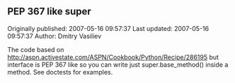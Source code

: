 ## PEP 367 like super

Originally published: 2007-05-16 09:57:37
Last updated: 2007-05-16 09:57:37
Author: Dmitry Vasiliev

The code based on http://aspn.activestate.com/ASPN/Cookbook/Python/Recipe/286195 but interface is PEP 367 like so you can write just super.base_method() inside a method. See doctests for examples.